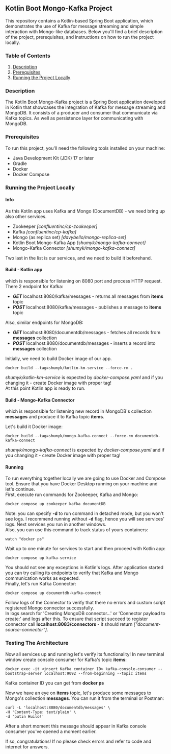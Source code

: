 ## Kotlin Boot Mongo-Kafka Project

This repository contains a Kotlin-based Spring Boot application, which demonstrates the use of Kafka for message streaming and simple interaction with Mongo-like databases. Below you'll find a brief description of the project, prerequisites, and instructions on how to run the project locally.

### Table of Contents
1. [Description](#description)
2. [Prerequisites](#prerequisites)
3. [Running the Project Locally](#running-the-project-locally)

### Description
The Kotlin Boot Mongo-Kafka project is a Spring Boot application developed in Kotlin that showcases the integration of Kafka for message streaming and MongoDB. It consists of a producer and consumer that communicate via Kafka topics. As well as persistence layer for communicating with MongoDB.

### Prerequisites
To run this project, you'll need the following tools installed on your machine:

* Java Development Kit (JDK) 17 or later
* Gradle
* Docker
* Docker Compose

### Running the Project Locally

#### Info 
As this Kotlin app uses Kafka and Mongo (DocumentDB) - we need bring up also other services.

- Zookeeper *[confluentinc/cp-zookeeper]*
- Kafka *[confluentinc/cp-kafka]*
- Mongo (as replica set) *[davybello/mongo-replica-set]*
- Kotlin Boot Mongo-Kafka App *[shumyk/mongo-kafka-connect]*
- Mongo-Kafka Connector *[shumyk/mongo-kafka-connect]*

Two last in the list is our services, and we need to build it beforehand. 

#### Build - Kotlin app
which is responsible for listening on 8080 port and process HTTP request.\
There 2 endpoint for Kafka:
- ***GET***   localhost:8080/kafka/messages - returns all messages from **items** topic
- ***POST***  localhost:8080/kafka/messages - publishes a message to **items** topic

Also, similar endpoints for MongoDB:
- ***GET*** localhost:8080/documentdb/messages - fetches all records from **messages** collection
- ***POST*** localhost:8080/documentdb/messages - inserts a record into **messages** collection

Initially, we need to build Docker image of our app.
```shell
docker build --tag=shumyk/kotlin-km-service --force-rm .
```
*shumyk/kotlin-km-service* is expected by *docker-compose.yaml* and if you changing it - create Docker image with proper tag!\
At this point Kotlin app is ready to run.

#### Build - Mongo-Kafka Connector
which is responsible for listening new record in MongoDB's collection **messages** and produce it to Kafka topic **items**.

Let's build it Docker image: 
```shell
docker build --tag=shumyk/mongo-kafka-connect --force-rm documentdb-kafka-connect 
```
*shumyk/mongo-kafka-connect* is expected by *docker-compose.yaml* and if you changing it - create Docker image with proper tag!

#### Running

To run everything together locally we are going to use Docker and Compose tool. Ensure that you have Docker Desktop running on your machine and let's continue.\
First, execute run commands for Zookeeper, Kafka and Mongo:
```shell
docker compose up zookeeper kafka documentDB
```
Note: you can specify **-d** to run command in detached mode, but you won't see logs. I recommend running without **-d** flag, hence you will see services' logs. Next services you run in another windows.\
Also, you can use this command to track status of yours containers:
```shell
watch "docker ps"
```
Wait up to one minute for services to start and then proceed with Kotlin app:
```shell
docker compose up kafka-service
```
You should not see any exceptions in Kotlin's logs. After application started you can try calling its endpoints to verify that Kafka and Mongo communication works as expected.\
Finally, let's run Kafka Connector:
```shell
docker compose up documentdb-kafka-connect
```
Follow logs of the Connector to verify that there no errors and custom script registered Mongo connector successfully.\
In logs search for 'Creating MongoDB connector...' or 'Connector payload to create:' and logs after this.
To ensure that script succeed to register connector call **localhost:8083/connectors** - it should return *["document-source-connector"]*.

### Testing The Architecture
Now all services up and running let's verify its functionality! 
In new terminal window create console consumer for Kafka's topic **items**:
```shell
docker exec -it <insert Kafka container ID> kafka-console-consumer --bootstrap-server localhost:9092 --from-beginning --topic items
```
Kafka container ID you can get from **docker ps**

Now we have an eye on **items** topic, let's produce some messages to Mongo's collection **messages**. You can run it from the terminal or Postman:
```shell
curl -L 'localhost:8080/documentdb/messages' \
-H 'Content-Type: text/plain' \
-d 'putin Huilo!'
```
After a short moment this message should appear in Kafka console consumer you've opened a moment earlier.

If so, congratulations! If no please check errors and refer to code and internet for answers.
